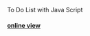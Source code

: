 To Do List with Java Script

<h4>
<a href="https://hadioryanipr.github.io/ToDo-List/">
  online view
</h4> 

   
 
